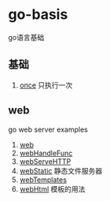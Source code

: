 # go-basis
go语言基础

## 基础
1. [once](./once/main.go)
    只执行一次

## web
go web server examples

1. [web](./web/web/main.go)
2. [webHandleFunc](./web/webHandleFunc/main.go)
3. [webServeHTTP](./web/webServeHTTP/main.go)
4. [webStatic](./web/webStatic/main.go)
    静态文件服务器
5. [webTemplates](./web/webTemplates/main.go)
6. [webHtml](./web/webHtml/main.go)
    模板的用法
